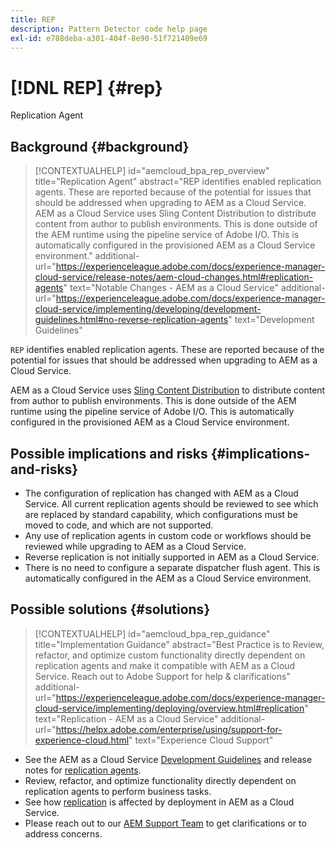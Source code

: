 ```yaml
---
title: REP
description: Pattern Detector code help page
exl-id: e788deba-a301-404f-8e90-51f721409e69
---
```

# [!DNL REP] {#rep}

Replication Agent

## Background {#background}

>[!CONTEXTUALHELP]
>id="aemcloud_bpa_rep_overview"
>title="Replication Agent"
>abstract="REP identifies enabled replication agents. These are reported because of the potential for issues that should be addressed when upgrading to AEM as a Cloud Service. AEM as a Cloud Service uses Sling Content Distribution to distribute content from author to publish environments. This is done outside of the AEM runtime using the pipeline service of Adobe I/O. This is automatically configured in the provisioned AEM as a Cloud Service environment."
>additional-url="https://experienceleague.adobe.com/docs/experience-manager-cloud-service/release-notes/aem-cloud-changes.html#replication-agents" text="Notable Changes - AEM as a Cloud Service"
>additional-url="https://experienceleague.adobe.com/docs/experience-manager-cloud-service/implementing/developing/development-guidelines.html#no-reverse-replication-agents" text="Development Guidelines"

`REP` identifies enabled replication agents. These are reported because of the potential for issues that should be addressed when upgrading to AEM as a Cloud Service.

AEM as a Cloud Service uses [Sling Content Distribution](https://sling.apache.org/documentation/bundles/content-distribution.html) to distribute content from author to publish environments. This is done outside of the AEM runtime using the pipeline service of Adobe I/O. This is automatically configured in the provisioned AEM as a Cloud Service environment.

## Possible implications and risks {#implications-and-risks}

* The configuration of replication has changed with AEM as a Cloud Service. All current replication agents should be reviewed to see which are replaced by standard capability, which configurations must be moved to code, and which are not supported.
* Any use of replication agents in custom code or workflows should be reviewed while upgrading to AEM as a Cloud Service.
* Reverse replication is not initially supported in AEM as a Cloud Service.
* There is no need to configure a separate dispatcher flush agent. This is automatically configured in the AEM as a Cloud Service environment.

## Possible solutions {#solutions}

>[!CONTEXTUALHELP]
>id="aemcloud_bpa_rep_guidance"
>title="Implementation Guidance"
>abstract="Best Practice is to Review, refactor, and optimize custom functionality directly dependent on replication agents and make it compatible with AEM as a Cloud Service. Reach out to Adobe Support for help & clarifications"
>additional-url="https://experienceleague.adobe.com/docs/experience-manager-cloud-service/implementing/deploying/overview.html#replication" text="Replication - AEM as a Cloud Service"
>additional-url="https://helpx.adobe.com/enterprise/using/support-for-experience-cloud.html" text="Experience Cloud Support"

* See the AEM as a Cloud Service [Development Guidelines](https://experienceleague.adobe.com/docs/experience-manager-cloud-service/implementing/developing/development-guidelines.html#no-reverse-replication-agents) and release notes for [replication agents](https://experienceleague.adobe.com/docs/experience-manager-cloud-service/release-notes/aem-cloud-changes.html#replication-agents).
* Review, refactor, and optimize functionality directly dependent on replication agents to perform business tasks.
* See how [replication](https://experienceleague.adobe.com/docs/experience-manager-cloud-service/implementing/deploying/overview.html#replication) is affected by deployment in AEM as a Cloud Service.
* Please reach out to our [AEM Support Team](https://helpx.adobe.com/enterprise/using/support-for-experience-cloud.html) to get clarifications or to address concerns.
